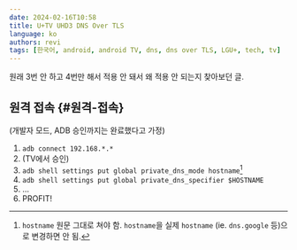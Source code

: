 ```yaml
---
date: 2024-02-16T10:58
title: U+TV UHD3 DNS Over TLS
language: ko
authors: revi
tags: [한국어, android, android TV, dns, dns over TLS, LGU+, tech, tv]
---
```


원래 3번 안 하고 4번만 해서 적용 안 돼서 왜 적용 안 되는지 찾아보던 글.

<!-- truncate -->

## 원격 접속 {#원격-접속}

(개발자 모드, ADB 승인까지는 완료했다고 가정)

1. `adb connect 192.168.*.*`
2. (TV에서 승인)
3. `adb shell settings put global private_dns_mode hostname`[^1]
4. `adb shell settings put global private_dns_specifier $HOSTNAME`
5. …
6. PROFIT!

[^1]:
    `hostname` 원문 그대로 쳐야 함. `hostname`을 실제 `hostname`
    (ie. `dns.google` 등)으로 변경하면 안 됨.

